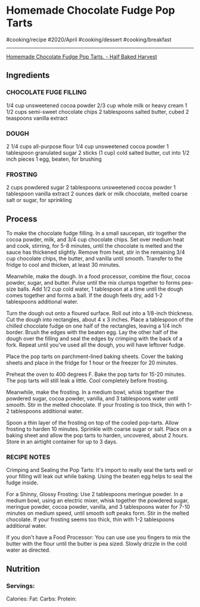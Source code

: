 # Homemade Chocolate Fudge Pop Tarts
#cooking/recipe #2020/April #cooking/dessert #cooking/breakfast
- - - -
[Homemade Chocolate Fudge Pop Tarts. - Half Baked Harvest](https://www.halfbakedharvest.com/homemade-chocolate-fudge-poptarts/)

## Ingredients
### CHOCOLATE FUGE FILLING
1/4 cup unsweetened cocoa powder
2/3 cup whole milk or heavy cream
1 1/2 cups semi-sweet chocolate chips
2 tablespoons salted butter, cubed
2 teaspoons vanilla extract

### DOUGH
2 1/4 cups all-purpose flour
1/4 cup unsweetened cocoa powder
1 tablespoon granulated sugar
2 sticks (1 cup) cold salted butter, cut into 1/2 inch pieces
1 egg, beaten, for brushing

### FROSTING
2 cups powdered sugar
2 tablespoons unsweetened cocoa powder
1 tablespoon vanilla extract
2 ounces dark or milk chocolate, melted
coarse salt or sugar, for sprinkling

## Process
To make the chocolate fudge filling. In a small saucepan, stir together the cocoa powder, milk, and 3/4 cup chocolate chips. Set over medium heat and cook, stirring, for 5-8 minutes, until the chocolate is melted and the sauce has thickened slightly. Remove from heat, stir in the remaining 3/4 cup chocolate chips, the butter, and vanilla until smooth. Transfer to the fridge to cool and thicken, at least 30 minutes.

Meanwhile, make the dough. In a food processor, combine the flour, cocoa powder, sugar, and butter. Pulse until the mix clumps together to forms pea-size balls. Add 1/2 cup cold water, 1 tablespoon at a time until the dough comes together and forms a ball. If the dough feels dry, add 1-2 tablespoons additional water.

Turn the dough out onto a floured surface. Roll out into a 1/8-inch thickness. Cut the dough into rectangles, about 4 x 3 inches. Place a tablespoon of the chilled chocolate fudge on one half of the rectangles, leaving a 1/4 inch border. Brush the edges with the beaten egg. Lay the other half of the dough over the filling and seal the edges by crimping with the back of a fork. Repeat until you've used all the dough, you will have leftover fudge.

Place the pop tarts on parchment-lined baking sheets. Cover the baking sheets and place in the fridge for 1 hour or the freezer for 20 minutes.

Preheat the oven to 400 degrees F. Bake the pop tarts for 15-20 minutes. The pop tarts will still leak a little. Cool completely before frosting.

Meanwhile, make the frosting. In a medium bowl, whisk together the powdered sugar, cocoa powder, vanilla, and 3 tablespoons water until smooth. Stir in the melted chocolate. If your frosting is too thick, thin with 1-2 tablespoons additional water.

Spoon a thin layer of the frosting on top of the cooled pop-tarts. Allow frosting to harden 10 minutes. Sprinkle with coarse sugar or salt. Place on a baking sheet and allow the pop tarts to harden, uncovered, about 2 hours. Store in an airtight container for up to 3 days.

### RECIPE NOTES
Crimping and Sealing the Pop Tarts: It's import to really seal the tarts well or your filling will leak out while baking. Using the beaten egg helps to seal the fudge inside. 

For a Shinny, Glossy Frosting: Use 2 tablespoons meringue powder. In a medium bowl, using an electric mixer, whisk together the powdered sugar, meringue powder, cocoa powder, vanilla, and 3 tablespoons water for 7-10 minutes on medium speed, until smooth soft peaks form. Stir in the melted chocolate. If your frosting seems too thick, thin with 1-2 tablespoons additional water.

If you don't have a Food Processor: You can use use you fingers to mix the butter with the flour until the butter is pea sized. Slowly drizzle in the cold water as directed.

## Nutrition
### Servings:
Calories: 
Fat: 
Carbs: 
Protein: 